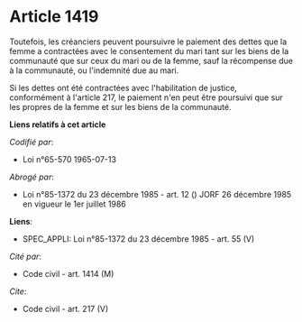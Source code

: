 # Article 1419

Toutefois, les créanciers peuvent poursuivre le paiement des dettes que la femme a contractées avec le consentement du mari
tant sur les biens de la communauté que sur ceux du mari ou de la femme, sauf la récompense due à la communauté, ou
l'indemnité due au mari.

Si les dettes ont été contractées avec l'habilitation de justice, conformément à l'article 217, le paiement n'en peut être
poursuivi que sur les propres de la femme et sur les biens de la communauté.

**Liens relatifs à cet article**

_Codifié par_:

  - Loi n°65-570 1965-07-13

_Abrogé par_:

  - Loi n°85-1372 du 23 décembre 1985 - art. 12 () JORF 26 décembre 1985 en vigueur le 1er juillet 1986

**Liens**:

  - SPEC_APPLI: Loi n°85-1372 du 23 décembre 1985 - art. 55 (V)

_Cité par_:

  - Code civil - art. 1414 (M)

_Cite_:

  - Code civil - art. 217 (V)
